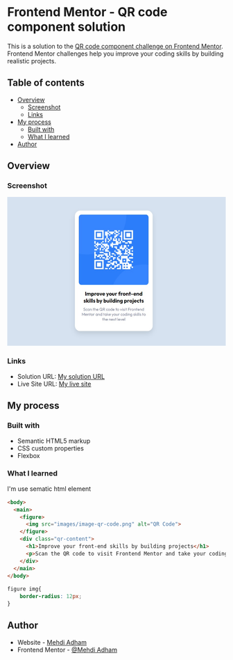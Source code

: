 # Frontend Mentor - QR code component solution

This is a solution to the [QR code component challenge on Frontend Mentor](https://www.frontendmentor.io/challenges/qr-code-component-iux_sIO_H). Frontend Mentor challenges help you improve your coding skills by building realistic projects. 

## Table of contents

- [Overview](#overview)
  - [Screenshot](#screenshot)
  - [Links](#links)
- [My process](#my-process)
  - [Built with](#built-with)
  - [What I learned](#what-i-learned)
- [Author](#author)


## Overview

### Screenshot

![](./images/screenshot.jpg)


### Links

- Solution URL: [My solution URL](https://your-solution-url.com)
- Live Site URL: [My live site](https://mehdi-adham.github.io/QR-code-component/index.html)

## My process

### Built with

- Semantic HTML5 markup
- CSS custom properties
- Flexbox


### What I learned

I'm use sematic html element 


```html
<body>
  <main>
    <figure>
      <img src="images/image-qr-code.png" alt="QR Code">
    </figure>
    <div class="qr-content">
      <h1>Improve your front-end skills by building projects</h1>
      <p>Scan the QR code to visit Frontend Mentor and take your coding skills to the next level</p>
    </div>
  </main>
</body>
```
```css
figure img{
    border-radius: 12px;
}
```



## Author

- Website - [Mehdi Adham](https://github.com/mehdi-adham)
- Frontend Mentor - [@Mehdi Adham](https://www.frontendmentor.io/profile/mehdi-adham)



